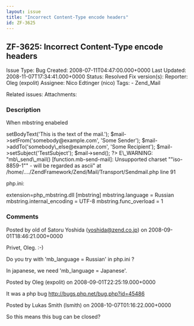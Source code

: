 ```yaml
---
layout: issue
title: "Incorrect Content-Type encode headers"
id: ZF-3625
---
```


ZF-3625: Incorrect Content-Type encode headers
----------------------------------------------

 Issue Type: Bug Created: 2008-07-11T04:47:00.000+0000 Last Updated: 2008-11-07T17:34:41.000+0000 Status: Resolved Fix version(s): 
 Reporter:  Oleg (expolit)  Assignee:  Nico Edtinger (nico)  Tags: - Zend\_Mail
 
 Related issues: 
 Attachments: 
### Description

When mbstring enabeled

<?php require\_once 'Zend/Mail.php'; require\_once 'Zend/Mail/Transport/Sendmail.php'; $tr = new Zend\_Mail\_Transport\_Sendmail('-freturn\_to\_me@example.com'); Zend\_Mail::setDefaultTransport($tr); $mail = new Zend\_Mail(); $mail->setBodyText('This is the text of the mail.'); $mail->setFrom('somebody@example.com', 'Some Sender'); $mail->addTo('somebody\_else@example.com', 'Some Recipient'); $mail->setSubject('TestSubject'); $mail->send(); ?> E\_WARNING: "mb\_send\_mail() [function.mb-send-mail]: Unsupported charset ""iso-8859-1"" - will be regarded as ascii" at /home/..../ZendFramework/Zend/Mail/Transport/Sendmail.php line 91

php.ini:

extension=php\_mbstring.dll [mbstring] mbstring.language = Russian mbstring.internal\_encoding = UTF-8 mbstring.func\_overload = 1

 

 

### Comments

Posted by old of Satoru Yoshida (yoshida@zend.co.jp) on 2008-09-01T18:46:21.000+0000

Privet, Oleg. :-)

Do you try with 'mb\_language = Russian' in php.ini ?

In japanese, we need 'mb\_language = Japanese'.

 

 

Posted by Oleg (expolit) on 2008-09-01T22:25:19.000+0000

It was a php bug <http://bugs.php.net/bug.php?id=45486>

 

 

Posted by Lukas Smith (lsmith) on 2008-10-07T01:16:22.000+0000

So this means this bug can be closed?

 

 